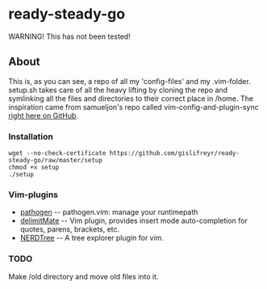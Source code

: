 ready-steady-go
========

WARNING! This has not been tested!

About
-----

This is, as you can see, a repo of all my 'config-files' and my .vim-folder. setup.sh takes care of all the heavy lifting by cloning the repo and symlinking all the files and directories to their correct place in /home. The inspiration came from samueljon's repo called vim-config-and-plugin-sync [right here on GitHub][1].

### Installation
	wget --no-check-certificate https://github.com/gislifreyr/ready-steady-go/raw/master/setup
	chmod +x setup
	./setup

### Vim-plugins

* [pathogen][2] -- pathogen.vim: manage your runtimepath
* [delimitMate][3] -- Vim plugin, provides insert mode auto-completion for quotes, parens, brackets, etc.
* [NERDTree][4] -- A tree explorer plugin for vim.

### TODO

Make /old directory and move old files into it.

[1]: https://github.com/samueljon/vim-config-and-plugin-sync
[2]: https://github.com/tpope/vim-pathogen
[3]: https://github.com/Raimondi/delimitMate
[4]: https://github.com/scrooloose/nerdtree
